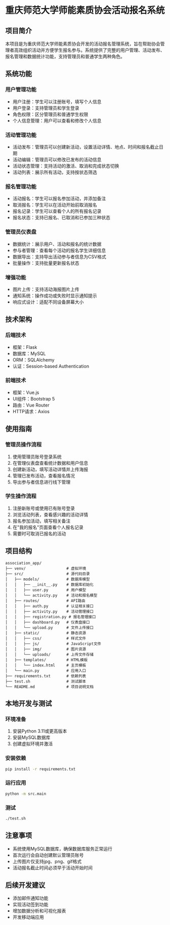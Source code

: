 # 重庆师范大学师能素质协会活动报名系统

## 项目简介

本项目是为重庆师范大学师能素质协会开发的活动报名管理系统，旨在帮助协会管理者高效组织活动并方便学生报名参与。系统提供了完整的用户管理、活动发布、报名管理和数据统计功能，支持管理员和普通学生两种角色。

## 系统功能

### 用户管理功能
- 用户注册：学生可以注册账号，填写个人信息
- 用户登录：支持管理员和学生登录
- 角色权限：区分管理员和普通学生权限
- 个人信息管理：用户可以查看和修改个人信息

### 活动管理功能
- 活动发布：管理员可以创建新活动，设置活动详情、地点、时间和报名截止日期
- 活动编辑：管理员可以修改已发布的活动信息
- 活动状态管理：支持活动的激活、取消和完成状态切换
- 活动列表：展示所有活动，支持按状态筛选

### 报名管理功能
- 活动报名：学生可以报名参加活动，并添加备注
- 取消报名：学生可以在活动开始前取消报名
- 报名记录：学生可以查看个人的所有报名记录
- 报名状态：支持已报名、已取消和已参加三种状态

### 管理员仪表盘
- 数据统计：展示用户、活动和报名的统计数据
- 参与者管理：查看每个活动的报名学生详细信息
- 数据导出：支持导出活动参与者信息为CSV格式
- 批量操作：支持批量更新报名状态

### 增强功能
- 图片上传：支持活动海报图片上传
- 通知系统：操作成功或失败时显示通知提示
- 响应式设计：适配不同设备屏幕大小

## 技术架构

### 后端技术
- 框架：Flask
- 数据库：MySQL
- ORM：SQLAlchemy
- 认证：Session-based Authentication

### 前端技术
- 框架：Vue.js
- UI组件：Bootstrap 5
- 路由：Vue Router
- HTTP请求：Axios


## 使用指南

### 管理员操作流程
1. 使用管理员账号登录系统
2. 在管理仪表盘查看统计数据和用户信息
3. 创建新活动，填写活动详情并上传海报
4. 管理已发布活动，查看报名情况
5. 导出参与者信息进行线下管理

### 学生操作流程
1. 注册新账号或使用已有账号登录
2. 浏览活动列表，查看感兴趣的活动详情
3. 报名参加活动，填写相关备注
4. 在"我的报名"页面查看个人报名记录
5. 需要时可取消已报名的活动

## 项目结构

```
association_app/
├── venv/                  # 虚拟环境
├── src/                   # 源代码目录
│   ├── models/            # 数据库模型
│   │   ├── __init__.py    # 数据库初始化
│   │   ├── user.py        # 用户模型
│   │   └── activity.py    # 活动和报名模型
│   ├── routes/            # API路由
│   │   ├── auth.py        # 认证相关接口
│   │   ├── activity.py    # 活动管理接口
│   │   ├── registration.py # 报名管理接口
│   │   ├── dashboard.py   # 仪表盘接口
│   │   └── upload.py      # 文件上传接口
│   ├── static/            # 静态资源
│   │   ├── css/           # 样式文件
│   │   ├── js/            # JavaScript文件
│   │   ├── img/           # 图片资源
│   │   └── uploads/       # 上传文件存储
│   ├── templates/         # HTML模板
│   │   └── index.html     # 主页模板
│   └── main.py            # 应用入口
├── requirements.txt       # 依赖列表
├── test.sh                # 测试脚本
└── README.md              # 项目说明文档
```

## 本地开发与测试

### 环境准备
1. 安装Python 3.11或更高版本
2. 安装MySQL数据库
3. 创建虚拟环境并激活

### 安装依赖
```bash
pip install -r requirements.txt
```

### 运行应用
```bash
python -m src.main
```

### 测试
```bash
./test.sh
```

## 注意事项
- 系统使用MySQL数据库，确保数据库服务正常运行
- 首次运行会自动创建默认管理员账号
- 上传图片仅支持jpg、png、gif格式
- 活动报名截止时间必须早于活动开始时间

## 后续开发建议
- 添加邮件通知功能
- 实现活动签到功能
- 增加数据分析和可视化报表
- 开发移动端应用
